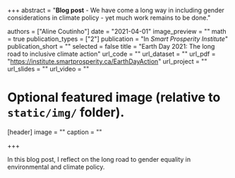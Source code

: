 +++
abstract = "**Blog post** - We have come a long way in including gender considerations in climate policy - yet much work remains to be done."

authors = ["Aline Coutinho"]
date = "2021-04-01"
image_preview = ""
math = true
publication_types = ["2"]
publication = "In *Smart Prosperity Institute*"
publication_short = ""
selected = false
title = "Earth Day 2021: The long road to inclusive climate action"
url_code = ""
url_dataset = ""
url_pdf = "https://institute.smartprosperity.ca/EarthDayAction"
url_project = ""
url_slides = ""
url_video = ""


# Optional featured image (relative to `static/img/` folder).
[header]
image = ""
caption = ""

+++

In this blog post, I reflect on the long road to gender equality in environmental and climate policy.


